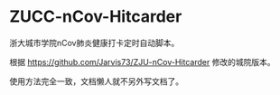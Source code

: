 # ZUCC-nCov-Hitcarder

浙大城市学院nCov肺炎健康打卡定时自动脚本。

根据 https://github.com/Jarvis73/ZJU-nCov-Hitcarder 修改的城院版本。

使用方法完全一致，文档懒人就不另外写文档了。